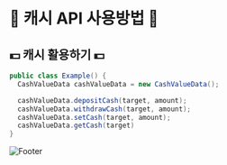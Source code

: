 # 💸 캐시 API 사용방법 💸

## 💵 캐시 활용하기 💵
```java
public class Example() {
  CashValueData cashValueData = new CashValueData();

  cashValueData.depositCash(target, amount);
  cashValueData.withdrawCash(target, amount);
  cashValueData.setCash(target, amount);
  cashValueData.getCash(target)
}

```
![Footer](https://capsule-render.vercel.app/api?type=waving&color=43A0D1&height=200&section=footer)
